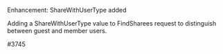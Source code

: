 Enhancement: ShareWithUserType added

Adding a ShareWithUserType value to FindSharees request to distinguish between
guest and member users.

#3745
